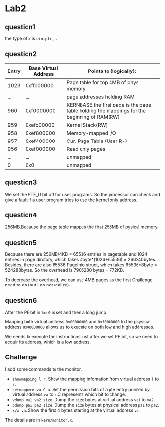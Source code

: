 # Lab2

## question1

the type of `x` is `uintptr_t`.

## question2

|Entry|Base Virtual Address|Points to (logically):|
|---|---|---|
|1023|0xffc00000|Page table for top 4MB of phys memory|
|...|...|page addresses holding RAM|
|960|0xf0000000|KERNBASE.the first page is the page table holding the mappings for the beginning of RAM(RW)|
|959|0xefc00000|Kernel Stack(RW)|
|958|0xef800000|Memory-mapped I/O|
|957|0xef400000|Cur. Page Table (User R-)|
|956|0xef000000|Read only pages|
|...|...|unmapped|
|0|0x0|unmapped|

## question3

We set the PTE_U bit off for user programs. So the processor can check and give a fault if a user program tries to use the kernel only address.

## question4

256MB.Because the page table mappes the first 256MB of pysical memory.

## question5

Because there are 256MB/4KB = 65536 entries in pagetable and 1024 entries in page dirctory, which takes 4byte*(1024+65536) = 266240bytes. Besides, there are also 65536 PageInfo struct, which takes 65536*8byte = 524288bytes. So the overhead is 7905280 bytes = 772KB.

To decrease the overhead, we can use 4MB pages as the first Challenge need to do (but I do not realize).

## question6

After the PE bit in `%cr0` is set and then a long jump.

Mapping both virtual address `0x00000000` and `0xf0000000` to the physical address `0x00000000` allows us to execute on both low and high addresses.

We needs to execute the instructions just after we set PE bit, so we need to acquir its address, which is a low address.

## Challenge

I add some commands to the monitor.

- `showmapping l r`. Show the mapping infomation from virtual address `l` to `r`.
- `setmapperm va C a`. Set the permission bits of a pte entry pointed by virtual address `va` to `a`.C represents which bit to change.
- `vdump va1 va2 size`. Dump the `size` bytes at virtual address `va1` to `va2`.
- `pdump pa1 pa2 size`. Dump the `size` bytes at physical address `pa1` to `pa2`.
- `x/x va`. Show the first 4 bytes starting at the virtual address `va`.

The details are in `kern/monitor.c`.
